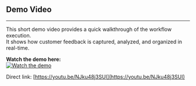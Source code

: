 ## Demo Video  
---
This short demo video provides a quick walkthrough of the workflow execution.  
It shows how customer feedback is captured, analyzed, and organized in real-time.  

**Watch the demo here:**  
[![Watch the demo](https://img.youtube.com/vi/NJku48j3SUI/0.jpg)](https://youtu.be/NJku48j3SUI)


Direct link: [https://youtu.be/NJku48j3SUI](https://youtu.be/NJku48j3SUI)
